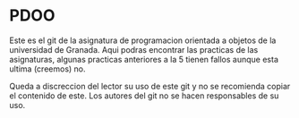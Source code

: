 # PDOO
Este es el git de la asignatura de programacion orientada a objetos de la universidad de Granada.
Aqui podras encontrar las practicas de las asignaturas, algunas practicas anteriores a la 5 tienen
fallos aunque esta ultima (creemos) no. 

Queda a discreccion del lector su uso de este git y no se recomienda copiar el contenido de este.
Los autores del git no se hacen responsables de su uso.
